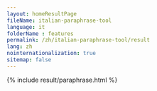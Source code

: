 ```yaml
---
layout: homeResultPage
fileName: italian-paraphrase-tool
language: it
folderName : features
permalink: /zh/italian-paraphrase-tool/result
lang: zh
nointernationalization: true
sitemap: false
---
```

{% include result/paraphrase.html %}

<script src="/js/result/paraprashing.js" data-foldername="{{page.folderName}}" data-lang="{{page.lang}}"></script>